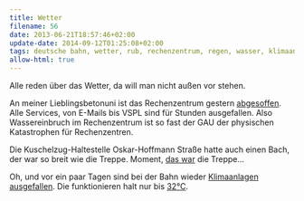 ```yaml
---
title: Wetter
filename: 56
date: 2013-06-21T18:57:46+02:00
update-date: 2014-09-12T01:25:08+02:00
tags: deutsche bahn, wetter, rub, rechenzentrum, regen, wasser, klimaanlage
allow-html: true
---
```


<p>Alle reden über das Wetter, da will man nicht außen vor stehen.</p>

<p>An meiner Lieblingsbetonuni ist das Rechenzentrum gestern <a href="http://aktuell.ruhr-uni-bochum.de/meldung/2013/06/meld01462.html.de">abgesoffen</a>. Alle Services, von E-Mails bis VSPL sind für Stunden ausgefallen. Also Wassereinbruch im Rechenzentrum ist so fast der GAU der physischen Katastrophen für Rechenzentren.</p>

<p>Die Kuschelzug-Haltestelle Oskar-Hoffmann Straße hatte auch einen Bach, der war so breit wie die Treppe. Moment, <a href="https://www.facebook.com/photo.php?v=3138921329418">das war</a> die Treppe...</p>

<p>Oh, und vor ein paar Tagen sind bei der Bahn wieder <a href="http://www.spiegel.de/reise/aktuell/klimaanlagen-ausgefallen-bahn-stoppt-mehrere-zuegen-a-906536.html">Klimaanlagen ausgefallen</a>. Die funktionieren halt nur bis <a href="http://www.youtube.com/watch?v=wXjhszy2f9w">32°C</a>.</p>


